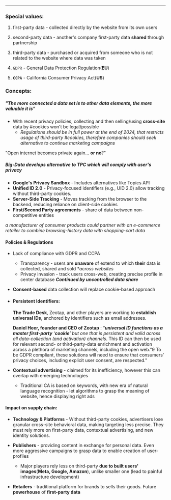 ***
### Special values:
1. first-party data - collected directly by the website from its own users 

2. second-party data - another's company first-party data **shared** through partnership 

3. third-party data - purchased or acquired from someone who is not related to the website where data was taken  
4. `GDPR`  - General Data Protection Regulation(**EU**)
5. **`CCPA`** - California Consumer Privacy Act(**US**)


### Concepts:

##### "*The more connected a data set is to other data elements, the more valuable it is*"
- With recent privacy policies, collecting and then selling/using **cross-site** data by #cookies won't be legal/possible
	- *Regulations should be in full power at the end of 2024, that restricts usage of third-party #cookies, therefore companies should seek alternative to continue marketing campaigns*  

"Open internet becomes private again... **or no**?"

##### Big-Data develops alternative to TPC which will comply with user's privacy
- **Google's Privacy Sandbox** - Includes alternatives like Topics API
- **Unified ID 2.0** - Privacy-focused identifiers (e.g., UID 2.0) allow tracking without third-party cookies.
- **Server-Side Tracking** - Moves tracking from the browser to the backend, reducing reliance on client-side cookies
- **First/Second Party agreements** - share of data between non-competitive entities

*a manufacturer of consumer products could partner with an e-commerce retailer to combine browsing-history data with shopping-cart data*

#### Policies & Regulations 
- Lack of compliance with GDPR and CCPA
	- Transparency - users are **unaware** of extend to which **their** data is collected, shared and sold **across websites*
	- Privacy invasion - track users cross-web, creating precise profile in center database
***Continued by uncontrolled data share***

- **Consent-based** data collection will replace cookie-based approach 

- #### Persistent Identifiers:
	**The Trade Desk**, Zeotap, and other players are working to **establish universal IDs**, anchored by identifiers such as email addresses.
	
	**Daniel Heer, founder and CEO of Zeotap** : “***universal ID functions as a master first-party** ‘**cookie**’ but one that is persistent and valid across all data-collection (and activation) channels*. This ID can then be used for relevant second- or third-party-data enrichment and activation across a plethora of marketing channels, including the open web.”9 To be GDPR compliant, these solutions will need to ensure that consumers’ privacy choices, including explicit user consent, are respected."

- **Contextual advertising** - claimed for its inefficiency, however this can overlap with emerging technologies
	- Traditional CA is based on keywords, with new era of natural language recognition - let algorithms to grasp the meaning of website, hence displaying right ads  

#### Impact on supply chain:
- **Technology & Platforms** - Without third-party cookies, advertisers lose granular cross-site behavioral data, making targeting less precise. They must rely more on first-party data, contextual advertising, and new identity solutions.

- **Publishers** - providing content in exchange for personal data. Even more aggressive campaigns to grasp data to enable creation of user-profiles
	- Major players rely less on third-party **due to built users' images**(**Meta, Google, Amazon**), unlike smaller one (lead to painful infrastructure development) 

- **Retailers** - traditional platform for brands to sells their goods. Future **powerhouse** of **first-party data**
